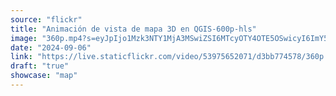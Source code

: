 ```yaml
---
source: "flickr"
title: "Animación de vista de mapa 3D en QGIS-600p-hls"
image: "360p.mp4?s=eyJpIjo1Mzk3NTY1MjA3MSwiZSI6MTcyOTY4OTE5OSwicyI6ImY5MmUxYWE1ZWJiYjhjYjQ3MmE0Yzg5MDY1ZGFjNjMxZjJjOGIxMTIiLCJ2IjoxfQ.mp4"
date: "2024-09-06"
link: "https://live.staticflickr.com/video/53975652071/d3bb774578/360p.mp4?s=eyJpIjo1Mzk3NTY1MjA3MSwiZSI6MTcyOTY4OTE5OSwicyI6ImY5MmUxYWE1ZWJiYjhjYjQ3MmE0Yzg5MDY1ZGFjNjMxZjJjOGIxMTIiLCJ2IjoxfQ"
draft: "true"
showcase: "map"
---
```

